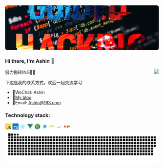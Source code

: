 ![header](./headerNews.png)
 
### Hi there, I'm Ashin  👋

<img align="right" src="https://github-readme-stats.vercel.app/api?username=xmanv&show_icons=true&theme=monokai" />

努力搬砖ING🧑‍💻

下边是我的联系方式，欢迎一起交流学习

- 💬WeChat: Ashin
- 📝[My blog](https://www.xmanv.com/)
- 📮Email: Ashin@163.com

### Technology stack:

<code><img height="20" src="https://raw.githubusercontent.com/github/explore/80688e429a7d4ef2fca1e82350fe8e3517d3494d/topics/javascript/javascript.png"></code>
<code><img height="20" src="https://raw.githubusercontent.com/github/explore/80688e429a7d4ef2fca1e82350fe8e3517d3494d/topics/typescript/typescript.png"></code>
<code><img height="20" src="https://raw.githubusercontent.com/github/explore/80688e429a7d4ef2fca1e82350fe8e3517d3494d/topics/react/react.png"></code>
<code><img height="20" src="https://raw.githubusercontent.com/github/explore/80688e429a7d4ef2fca1e82350fe8e3517d3494d/topics/vue/vue.png"></code>
<code><img height="20" src="https://raw.githubusercontent.com/github/explore/80688e429a7d4ef2fca1e82350fe8e3517d3494d/topics/nodejs/nodejs.png"></code>
<code><img height="20" src="https://raw.githubusercontent.com/github/explore/80688e429a7d4ef2fca1e82350fe8e3517d3494d/topics/webpack/webpack.png"></code>
<code><img height="20" src="https://raw.githubusercontent.com/github/explore/80688e429a7d4ef2fca1e82350fe8e3517d3494d/topics/babel/babel.png"></code>
<code><img height="20" src="https://raw.githubusercontent.com/github/explore/80688e429a7d4ef2fca1e82350fe8e3517d3494d/topics/mysql/mysql.png"></code>
<code><img height="20" src="https://raw.githubusercontent.com/github/explore/80688e429a7d4ef2fca1e82350fe8e3517d3494d/topics/git/git.png"></code>
<picture>
  <source media="(prefers-color-scheme: dark)" srcset="https://raw.githubusercontent.com/xmanv/xmanv/output/github-contribution-grid-snake-dark.svg">
  <source media="(prefers-color-scheme: light)" srcset="https://raw.githubusercontent.com/xmanv/xmanv/output/github-contribution-grid-snake.svg">
  <img alt="github contribution grid snake animation" src="https://raw.githubusercontent.com/xmanv/xmanv/output/github-contribution-grid-snake.svg">
</picture>


